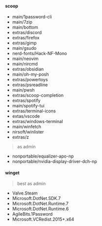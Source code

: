 #### scoop

- main/1password-cli
- main/7zip
- main/bottom
- extras/discord
- extras/firefox
- extras/gimp
- main/gsudo
- nerd-fonts/Hack-NF-Mono
- main/neovim
- main/nircmd
- extras/obsidian
- main/oh-my-posh
- extras/powertoys
- extras/psreadline
- main/pwsh
- extras/scoop-completion
- extras/spotify
- main/spotify-tui
- extras/terminal-icons
- extas/vscode
- extras/windows-terminal
- main/winfetch
- nirsoft/winlister
- extras/z

> as admin

- nonportable/equalizer-apo-np
- nonportable/nvidia-display-driver-dch-np

#### winget

> best as admin

- Valve.Steam
- Microsoft.DotNet.SDK.7
- Microsoft.DotNet.Runtime.7
- Microsoft.DotNet.Runtime.6
- AgileBits.1Password
- Microsoft.VCRedist.2015+.x64
